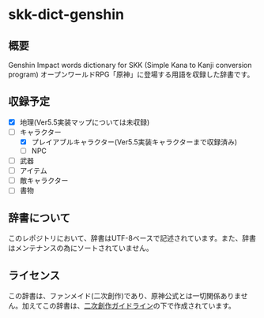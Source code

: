 # skk-dict-genshin

## 概要
Genshin Impact words dictionary for SKK (Simple Kana to Kanji conversion program)
オープンワールドRPG「原神」に登場する用語を収録した辞書です。

## 収録予定
- [x] 地理(Ver5.5実装マップについては未収録)
- [ ] キャラクター
    - [x] プレイアブルキャラクター(Ver5.5実装キャラクターまで収録済み)
    - [ ] NPC
- [ ] 武器
- [ ] アイテム
- [ ] 敵キャラクター
- [ ] 書物

## 辞書について
このレポジトリにおいて、辞書はUTF-8ベースで記述されています。また、辞書はメンテナンスの為にソートされていません。

## ライセンス
この辞書は、ファンメイド(二次創作)であり、原神公式とは一切関係ありません。加えてこの辞書は、[二次創作ガイドライン](https://www.hoyolab.com/article/1075541)の下で作成されています。
